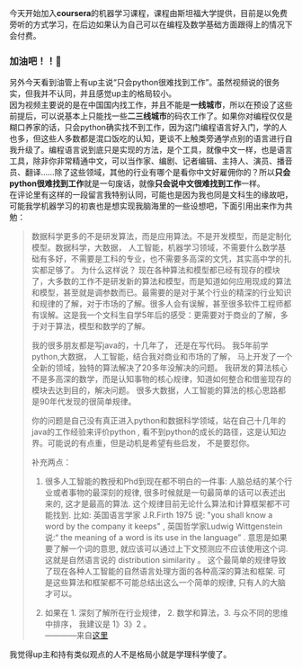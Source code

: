 今天开始加入**coursera**的机器学习课程，课程由斯坦福大学提供，目前是以免费旁听的方式学习，在后边如果认为自己可以在编程及数学基础方面跟得上的情况下会付费。  
### 加油吧！！💪

另外今天看到油管上有up主说“只会python很难找到工作”。虽然视频说的很务实，但我并不认同，并且感觉up主的格局较小。  
因为视频主要说的是在中国国内找工作，并且不能是**一线城市**，所以在预设了这些前提后，可以说基本上只能找一些**二三线城市**的码农工作了。如果你对编程仅仅是糊口养家的话，只会python确实找不到工作，因为这门编程语言好入门，学的人也多，但这些人多数都是混口饭吃的认知，更谈不上触类旁通学点别的语言进行自我升级了。编程语言说到底只是实现的方法，是个工具，就像中文一样，也是语言工具，除非你非常精通中文，可以当作家、编剧、记者编辑、主持人、演员、播音员、翻译……除了这些领域，其他的行业有哪个是看你中文好雇佣你的？所以**只会python很难找到工作**就是一句废话，就像**只会说中文很难找到工作**一样。  
在评论里有这样的一段留言我特别认同，可能也是因为我也同是文科生的缘故吧，可能我学机器学习的初衷也是想实现我脑海里的一些设想吧，下面引用出来作为共勉：  

> 数据科学更多的不是研发算法，而是应用算法。不是开发模型，而是定制化模型。数据科学，大数据， 人工智能，机器学习领域，不需要什么数学基础有多好，不需要是工科的专业，也不需要多高深的文凭，其实高中学的扎实都足够了。 为什么这样说？ 现在各种算法和模型都已经有现存的模块了，大多数的工作不是研发新的算法和模型，而是知道如何应用现成的算法和模型，甚至就是调参数而已。最需要的是对于某个行业的精深的行业知识和规律的了解，对于市场的了解。很多人会有误解，甚至很多软件工程师都有误解。这是我一个文科生自学5年后的感受：更需要对于商业的了解，多于对于算法，模型和数学的了解。
>
>我的很多朋友都是写java的，十几年了， 还是在写代码。 我5年前学python,大数据， 人工智能，结合我对商业和市场的了解， 马上开发了一个全新的领域，独特的算法解决了20多年没解决的问题。 我研发的算法核心不是多高深的数学，而是认知事物的核心规律，知道如何整合和借鉴现存的模块去达到目的，解决问题。 很多大数据，人工智能的算法的核心思路都是90年代发现的很简单规律。
>
>你的问题是自己没有真正进入python和数据科学领域，站在自己十几年的java的工作经验来评价python , 看不到python的成长的路径，这是认知边界。可能说的有点重，但是动机是希望有些启发， 不是要怼你。
>
>补充两点： 
>1. 很多人工智能的教授和Phd到现在都不明白的一件事:  人脑总结的某个行业或者事物的最深刻的规律, 很多时候就是一句最简单的话可以表述出来的, 这才是最高的算法. 这个规律目前无论什么算法和计算框架都不可能找到. 比如: 英国语言学家 J.R.Firth 1975 说: "you shall know a word by the company it keeps" , 英国哲学家Ludwig Wittgenstein 说:“ the meaning of a word is its use in the language” . 意思是如果要了解一个词的意思, 就应该可以通过上下文预测应不应该使用这个词. 这就是自然语言说的 distribution similarity 。 这个最简单的规律导致了现在各种人工智能的自然语言处理方面的各种高深的算法和框架. 可是这些算法和框架都不可能总结出这么一个简单的规律, 只有人的大脑才可以。
>
>2.  如果在 1. 深刻了解所在行业规律， 2. 数学和算法，3. 与众不同的思维 中排序， 我建议是 1》3》2 。  
>————来自[这里](https://www.youtube.com/watch?v=nZ8rnYG1c_I&ab_channel=CodeSheep%E7%A8%8B%E5%BA%8F%E7%BE%8A)

我觉得up主和持有类似观点的人不是格局小就是学理科学傻了。
